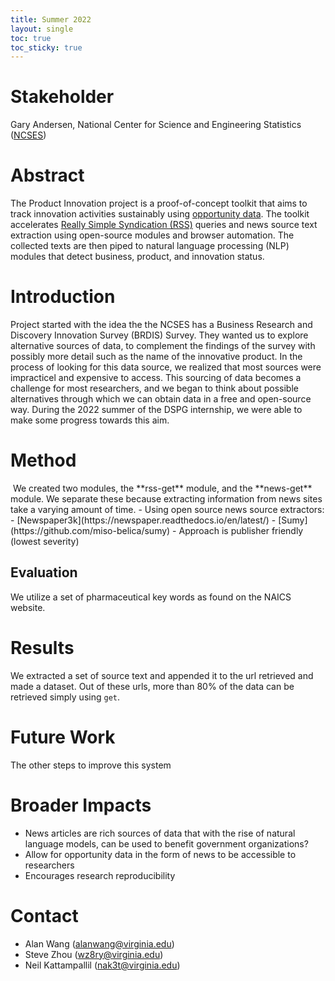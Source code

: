 ```yaml
---
title: Summer 2022
layout: single
toc: true
toc_sticky: true
---
```


# Stakeholder
Gary Andersen, National Center for Science and Engineering Statistics ([NCSES](https://ncses.nsf.gov/)) 

# Abstract
The Product Innovation project is a proof-of-concept toolkit that aims to track innovation activities sustainably using
[opportunity data](https://hdsr.mitpress.mit.edu/pub/hnptx6lq/release/10). The toolkit accelerates [Really Simple Syndication (RSS)](https://en.wikipedia.org/wiki/RSS) queries and news
source text extraction using open-source modules and browser automation. The collected texts
are then piped to natural language processing (NLP) modules that detect business, product,
and innovation status.

# Introduction
Project started with the idea the the NCSES has a Business Research and Discovery Innovation Survey (BRDIS) Survey. They wanted us to explore alternative sources of data, to complement the findings of the survey with possibly more detail such as the name of the innovative product. In the process of looking for this data source, we realized that most sources were impracticel and expensive to access. This sourcing of data becomes a challenge for most researchers, and we began to think about possible alternatives through which we can obtain data in a free and open-source way. During the 2022 summer of the DSPG internship, we were able to make some progress towards this aim.

# Method
<img src="https://lucid.app/publicSegments/view/e1fac901-5124-444a-9fbd-d051a79b5469/image.png" alt="">
We created two modules, the **rss-get** module, and the **news-get** module. We separate these because extracting information from news sites take a varying amount of time.
- Using open source news source extractors:
  - [Newspaper3k](https://newspaper.readthedocs.io/en/latest/)
  - [Sumy](https://github.com/miso-belica/sumy)
- Approach is publisher friendly (lowest severity)

## Evaluation
We utilize a set of pharmaceutical key words as found on the NAICS website.

# Results
We extracted a set of source text and appended it to the url retrieved and made a dataset. Out of these urls, more than 80% of the data can be retrieved simply using ```get```.

# Future Work
The other steps to improve this system

# Broader Impacts
- News articles are rich sources of data that with the rise of natural language models, can be used to benefit government organizations?
- Allow for opportunity data in the form of news to be accessible to researchers
- Encourages research reproducibility

# Contact
- Alan Wang (alanwang@virginia.edu)
- Steve Zhou (wz8ry@virginia.edu)
- Neil Kattampallil (nak3t@virginia.edu)
